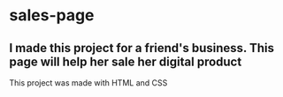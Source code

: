 # sales-page
## I made this project for a friend's business. This page will help her sale her digital product

This project was made with HTML and CSS 

